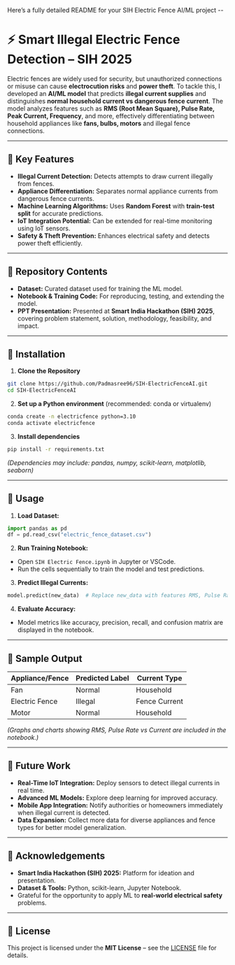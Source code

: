 
Here’s a fully detailed README for your SIH Electric Fence AI/ML project --

# ⚡ Smart Illegal Electric Fence Detection – SIH 2025

Electric fences are widely used for security, but unauthorized connections or misuse can cause **electrocution risks** and **power theft**. To tackle this, I developed an **AI/ML model** that predicts **illegal current supplies** and distinguishes **normal household current vs dangerous fence current**. The model analyzes features such as **RMS (Root Mean Square), Pulse Rate, Peak Current, Frequency**, and more, effectively differentiating between household appliances like **fans, bulbs, motors** and illegal fence connections.

---

## 🔹 Key Features

* **Illegal Current Detection:** Detects attempts to draw current illegally from fences.
* **Appliance Differentiation:** Separates normal appliance currents from dangerous fence currents.
* **Machine Learning Algorithms:** Uses **Random Forest** with **train-test split** for accurate predictions.
* **IoT Integration Potential:** Can be extended for real-time monitoring using IoT sensors.
* **Safety & Theft Prevention:** Enhances electrical safety and detects power theft efficiently.

---

## 🔹 Repository Contents

* **Dataset:** Curated dataset used for training the ML model.
* **Notebook & Training Code:** For reproducing, testing, and extending the model.
* **PPT Presentation:** Presented at **Smart India Hackathon (SIH) 2025**, covering problem statement, solution, methodology, feasibility, and impact.

---

## 🔹 Installation

1. **Clone the Repository**

```bash
git clone https://github.com/Padmasree96/SIH-ElectricFenceAI.git
cd SIH-ElectricFenceAI
```

2. **Set up a Python environment** (recommended: conda or virtualenv)

```bash
conda create -n electricfence python=3.10
conda activate electricfence
```

3. **Install dependencies**

```bash
pip install -r requirements.txt
```

*(Dependencies may include: pandas, numpy, scikit-learn, matplotlib, seaborn)*

---

## 🔹 Usage

1. **Load Dataset:**

```python
import pandas as pd
df = pd.read_csv("electric_fence_dataset.csv")
```

2. **Run Training Notebook:**

* Open `SIH Electric Fence.ipynb` in Jupyter or VSCode.
* Run the cells sequentially to train the model and test predictions.

3. **Predict Illegal Currents:**

```python
model.predict(new_data)  # Replace new_data with features RMS, Pulse Rate, Peak Current, Frequency
```

4. **Evaluate Accuracy:**

* Model metrics like accuracy, precision, recall, and confusion matrix are displayed in the notebook.

---

## 🔹 Sample Output

| Appliance/Fence | Predicted Label | Current Type  |
| --------------- | --------------- | ------------- |
| Fan             | Normal          | Household     |
| Electric Fence  | Illegal         | Fence Current |
| Motor           | Normal          | Household     |

*(Graphs and charts showing RMS, Pulse Rate vs Current are included in the notebook.)*

---

## 🔹 Future Work

* **Real-Time IoT Integration:** Deploy sensors to detect illegal currents in real time.
* **Advanced ML Models:** Explore deep learning for improved accuracy.
* **Mobile App Integration:** Notify authorities or homeowners immediately when illegal current is detected.
* **Data Expansion:** Collect more data for diverse appliances and fence types for better model generalization.

---

## 🔹 Acknowledgements

* **Smart India Hackathon (SIH) 2025:** Platform for ideation and presentation.
* **Dataset & Tools:** Python, scikit-learn, Jupyter Notebook.
* Grateful for the opportunity to apply ML to **real-world electrical safety** problems.

---

## 🔹 License

This project is licensed under the **MIT License** – see the [LICENSE](LICENSE) file for details.
